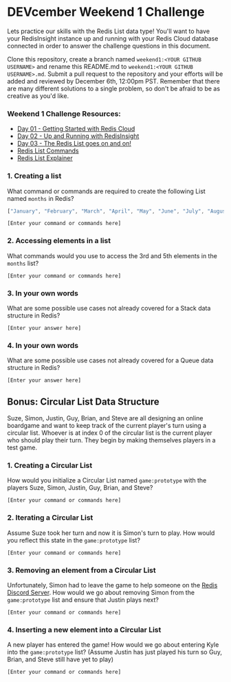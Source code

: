 # DEVcember Weekend 1 Challenge

Lets practice our skills with the Redis List data type! You'll want to have your RedisInsight instance up and running with your Redis Cloud database connected in order to answer the challenge questions in this document.  

Clone this repository, create a branch named `weekend1:<YOUR GITHUB USERNAME>` and rename this README.md to `weekend1:<YOUR GITHUB USERNAME>.md`. Submit a pull request to the repository and your efforts will be added and reviewed by December 6th, 12:00pm PST.  Remember that there are many different solutions to a single problem, so don't be afraid to be as creative as you'd like. 

### Weekend 1 Challenge Resources:
- [Day 01 - Getting Started with Redis Cloud](https://www.youtube.com/watch?v=jf-lwkWUQHg)
- [Day 02 - Up and Running with RedisInsight](https://www.youtube.com/watch?v=jf-lwkWUQHg)
- [Day 03 - The Redis List goes on and on!](https://www.youtube.com/watch?v=OjoAmWOPk64)
- [Redis List Commands](https://redis.io/commands#list)
- [Redis List Explainer](https://www.youtube.com/watch?v=PB5SeOkkxQc)


###  1. Creating a list
What command or commands are required to create the following List named `months` in Redis?

```javascript
["January", "February", "March", "April", "May", "June", "July", "August", "September", "October", "November", "December"]
```

`[Enter your command or commands here]`




### 2. Accessing elements in a list
 What commands would you use to access the 3rd and 5th elements in the `months` list?

`[Enter your command or commands here]`




### 3. In your own words
What are some possible use cases not already covered for a Stack data structure in Redis? 

`[Enter your answer here]`




### 4. In your own words
What are some possible use cases not already covered for a Queue data structure in Redis? 

`[Enter your answer here]`




## Bonus: Circular List Data Structure

Suze, Simon, Justin, Guy, Brian, and Steve are all designing an online boardgame and want to keep track of the current player's turn using a circular list. Whoever is at index 0 of the circular list is the current player who should play their turn. They begin by making themselves players in a test game. 

### 1. Creating a Circular List
How would you initialize a Circular List named `game:prototype` with the players Suze, Simon, Justin, Guy, Brian, and Steve?

`[Enter your command or commands here]`




### 2. Iterating a Circular List
Assume Suze took her turn and now it is Simon's turn to play. How would you reflect this state in the `game:prototype` list?

`[Enter your command or commands here]`




### 3. Removing an element from a Circular List
Unfortunately, Simon had to leave the game to help someone on the [Redis Discord Server](https://discord.gg/redis). How would we go about removing Simon from the `game:prototype` list and ensure that Justin plays next?

`[Enter your command or commands here]`




### 4. Inserting a new element into a Circular List
A new player has entered the game! How would we go about entering Kyle into the `game:prototype` list? (Assume Justin has just played his turn so Guy, Brian, and Steve still have yet to play)

`[Enter your command or commands here]`




